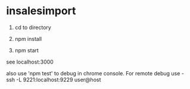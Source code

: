 # insalesimport

1) cd to directory

2) npm install

3) npm start

see localhost:3000

also use 'npm test' to debug in chrome console. For remote debug use - ssh -L 9221:localhost:9229 user@host 

